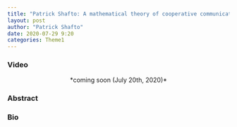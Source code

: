```yaml
---
title: "Patrick Shafto: A mathematical theory of cooperative communication"
layout: post
author: "Patrick Shafto"
date: 2020-07-29 9:20
categories: Theme1
---
```


### Video
<center>*coming soon (July 20th, 2020)*</center>

### Abstract

### Bio
